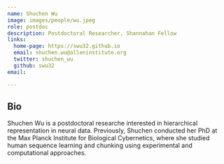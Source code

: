 ```yaml
---
name: Shuchen Wu
image: images/people/wu.jpeg
role: postdoc
description: Postdoctoral Researcher, Shannahan Fellow
links:
  home-page: https://swu32.github.io
  email: shuchen.wu@alleninstitute.org
  twitter: shuchen_wu
  github: swu32
email: 

---
```


## Bio

Shuchen Wu is a postdoctoral researche interested in hierarchical representation in neural data.
Previously, Shuchen conducted her PhD at the Max Planck Institute for Biological Cybernetics, where she studied human sequence learning and chunking using experimental and computational approaches.
